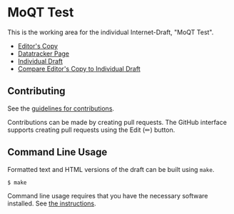 # MoQT Test

This is the working area for the individual Internet-Draft, "MoQT Test".

* [Editor's Copy](https://afrind.github.io/moq-test/#go.draft-afrind-moq-test.html)
* [Datatracker Page](https://datatracker.ietf.org/doc/draft-afrind-moq-test)
* [Individual Draft](https://datatracker.ietf.org/doc/html/draft-afrind-moq-test)
* [Compare Editor's Copy to Individual Draft](https://afrind.github.io/moq-test/#go.draft-afrind-moq-test.diff)


## Contributing

See the
[guidelines for contributions](https://github.com/afrind/moq-test/blob/main/CONTRIBUTING.md).

Contributions can be made by creating pull requests.
The GitHub interface supports creating pull requests using the Edit (✏) button.


## Command Line Usage

Formatted text and HTML versions of the draft can be built using `make`.

```sh
$ make
```

Command line usage requires that you have the necessary software installed.  See
[the instructions](https://github.com/martinthomson/i-d-template/blob/main/doc/SETUP.md).

